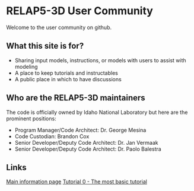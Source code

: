 # RELAP5-3D User Community

Welcome to the user community on github.

## What this site is for?
- Sharing input models, instructions, or models with users to assist with modeling
- A place to keep tutorials and instructables
- A public place in which to have discussions

## Who are the RELAP5-3D maintainers

The code is officially owned by Idaho National Laboratory but here are the prominent positions:
- Program Manager/Code Architect: Dr. George Mesina
- Code Custodian: Brandon Cox
- Senior Developer/Deputy Code Architect: Dr. Jan Vermaak
- Senior Developer/Deputy Code Architect: Dr. Paolo Balestra

## Links
[Main information page](https://github.com/RELAP5-3D-UserCommunity/info)
[Tutorial 0 - The most basic tutorial](https://github.com/RELAP5-3D-UserCommunity/tutorial0)
